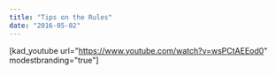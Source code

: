 ```yaml
---
title: "Tips on the Rules"
date: "2016-05-02"
---
```


\[kad\_youtube url="https://www.youtube.com/watch?v=wsPCtAEEod0" modestbranding="true"\]
